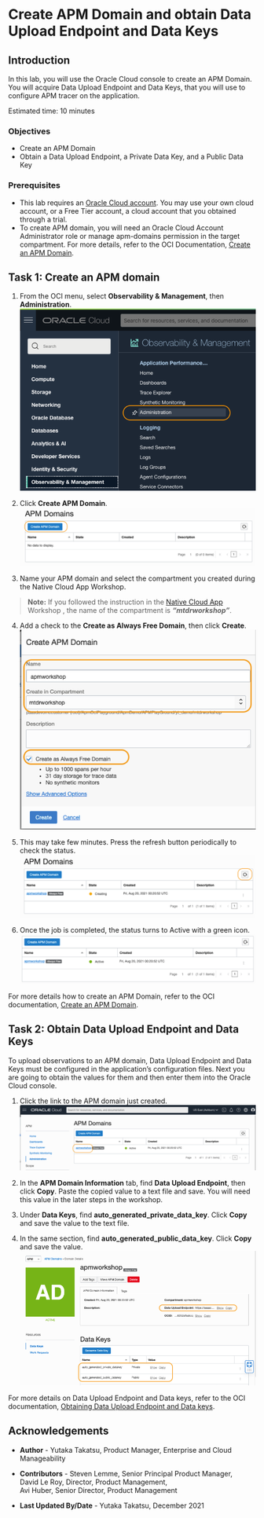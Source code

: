 # Create APM Domain and obtain Data Upload Endpoint and Data Keys

## Introduction

In this lab, you will use the Oracle Cloud console to create an APM Domain. You will acquire Data Upload Endpoint and Data Keys, that you will use to configure APM tracer on the application.

Estimated time: 10 minutes

### Objectives

*	Create an APM Domain
*	Obtain a Data Upload Endpoint, a Private Data Key, and a Public Data Key

### Prerequisites

* This lab requires an [Oracle Cloud account](https://www.oracle.com/cloud/free/). You may use your own cloud account, or a Free Tier account, a cloud account that you obtained through a trial.
* To create APM domain, you will need an Oracle Cloud Account Administrator role or manage apm-domains permission in the target compartment. For more details, refer to the OCI Documentation, [Create an APM Domain](https://docs.oracle.com/en-us/iaas/application-performance-monitoring/doc/create-apm-domain.html).

## Task 1: Create an APM domain

1.	From the OCI menu, select **Observability & Management**, then **Administration**.
	![Oracle Cloud console Menu](images/2-1-domain.png " ")

2.	Click **Create APM Domain**.
  ![Oracle Cloud console, Create APM Domain](images/2-2-domain.png " ")

3. Name your APM domain and select the compartment you created during the Native Cloud App Workshop.

> **Note:** If you followed the instruction in the [Native Cloud App](https://apexapps.oracle.com/pls/apex/dbpm/r/livelabs/view-workshop?wid=814) Workshop , the name of the compartment is ***“mtdrworkshop”***.

4. Add a check to the **Create as Always Free Domain**, then click **Create**.
  ![Oracle Cloud console, Create APM Domain](images/2-3-domain.png " ")

5.	This may take few minutes. Press the refresh button periodically to check the status.
  ![Oracle Cloud console, Create APM Domain](images/2-4-domain.png " ")

6.	Once the job is completed, the status turns to Active with a green icon.
  ![Oracle Cloud console, Create APM Domain](images/2-5-domain.png " ")

  For more details how to create an APM Domain, refer to the OCI documentation, [Create an APM Domain](https://docs.oracle.com/en-us/iaas/application-performance-monitoring/doc/create-apm-domain.html).

## Task 2: Obtain Data Upload Endpoint and Data Keys

To upload observations to an APM domain, Data Upload Endpoint and Data Keys must be configured in the application’s configuration files. Next you are going to obtain the values for them and then enter them into the Oracle Cloud console.

1.	Click the link to the APM domain just created.
  ![Oracle Cloud console, APM Domain](images/3-1-domain.png " ")

2.	In the **APM Domain Information** tab, find **Data Upload Endpoint**, then click **Copy**. Paste the copied value to a text file and save. You will need this value in the later steps in the workshop.

3. Under **Data Keys**, find **auto\_generated\_private_data\_key**. Click **Copy** and save the value to the text file.

4. In the same section, find **auto\_generated\_public_data\_key**. Click **Copy** and save the value.
  ![Oracle Cloud console, APM Domain](images/3-2-domain.png " ")

For more details on Data Upload Endpoint and Data keys, refer to the OCI documentation, [Obtaining Data Upload Endpoint and Data keys](https://docs.oracle.com/en-us/iaas/application-performance-monitoring/doc/obtain-data-upload-endpoint-and-data-keys.html).

## Acknowledgements

* **Author** - Yutaka Takatsu, Product Manager, Enterprise and Cloud Manageability
- **Contributors** - Steven Lemme, Senior Principal Product Manager,<br>
David Le Roy, Director, Product Management,<br>
Avi Huber, Senior Director, Product Management
* **Last Updated By/Date** - Yutaka Takatsu, December 2021
